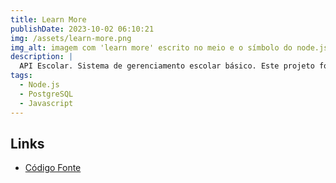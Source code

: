 ```yaml
---
title: Learn More
publishDate: 2023-10-02 06:10:21
img: /assets/learn-more.png
img_alt: imagem com 'learn more' escrito no meio e o símbolo do node.js no lado inferior direito da escrita.
description: |
  API Escolar. Sistema de gerenciamento escolar básico. Este projeto foi um freelance.
tags:
  - Node.js
  - PostgreSQL
  - Javascript
---
```


## Links

- [Código Fonte](https://github.com/marcelldac/learn-more-api)
